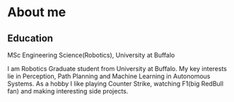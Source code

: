 # About me #

## Education ##
MSc Engineering Science(Robotics), University at Buffalo

I am Robotics Graduate student from University at Buffalo. My key interests lie in Perception, Path Planning and Machine Learning in Autonomous Systems. As a hobby I like playing Counter Strike, watching F1(big RedBull fan) and making interesting side projects.
